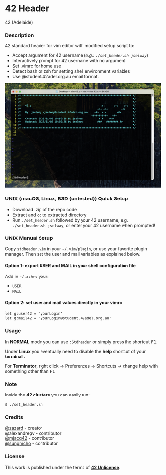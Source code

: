 # **42 Header**

42 (Adelaide)

### **Description**

42 standard header for vim editor with modified setup script to:
- Accept argument for 42 username (*e.g.: `./set_header.sh jselway`*)
- Interactively prompt for 42 username with no argument
- Set .vimrc for home use
- Detect bash or zsh for setting shell environment variables
- Use @student.42adel.org.au email format.

![42 header](img/42header.png)

### **UNIX (macOS, Linux, BSD (untested)) Quick Setup**

- Download .zip of the repo code
- Extract and `cd` to extracted directory
- Run `./set_header.sh` followed by your 42 username, e.g. `./set_header.sh jselway`, or enter your 42 username when prompted!

### **UNIX Manual Setup**

Copy `stdheader.vim` in your `~/.vim/plugin`, or use your favorite plugin
manager. Then set the user and mail variables as explained below.

#### Option 1: export USER and MAIL in your shell configuration file

Add in `~/.zshrc` your:

+ `USER`
+ `MAIL`

#### Option 2: set user and mail values directly in your vimrc

```vim
let g:user42 = 'yourLogin'
let g:mail42 = 'yourLogin@student.42adel.org.au'
```

### **Usage**

In **NORMAL** mode you can use `:Stdheader` or simply press the shortcut <kbd>F1</kbd>.

Under **Linux** you eventually need to disable the **help** shortcut of your **terminal** :

For **Terminator**, right click -> Preferences -> Shortcuts -> change help with something other than <kbd>F1</kbd>

### **Note**

Inside the **42 clusters** you can easily run:

`$ ./set_header.sh`

### **Credits**

[@zazard](https://github.com/zazard) - creator  
[@alexandregv](https://github.com/alexandregv) - contributor  
[@mjacq42](https://github.com/mjacq42) - contributor  
[@sungmcho](https://github.com/lordtomi0325) - contributor  

### **License**

This work is published under the terms of **[42 Unlicense](https://github.com/gcamerli/42unlicense)**.
